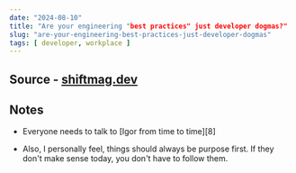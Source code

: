 ```yaml
---
date: "2024-08-10"
title: "Are your engineering "best practices" just developer dogmas?"
slug: "are-your-engineering-best-practices-just-developer-dogmas"
tags: [ developer, workplace ]
---
```




## Source - [shiftmag.dev][1]

## Notes
* Everyone needs to talk to [Igor from time to time][8]
* Also, I personally feel, things should always be purpose first. If they don't make sense today, you don't have to follow them.



   [1]: https://shiftmag.dev/software-engineering-best-practices-dogmas-1681/
   [2]: https://shiftmag.dev/software-engineering-best-practices-dogmas-1681/#you-need-an-igor-in-your-life
